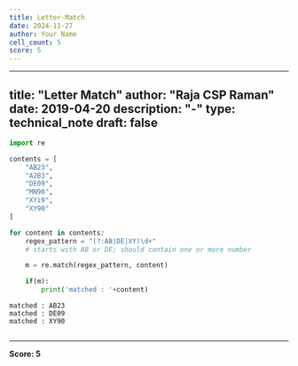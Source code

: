 ```yaml
---
title: Letter-Match
date: 2024-11-27
author: Your Name
cell_count: 5
score: 5
---
```


---
title: "Letter Match"
author: "Raja CSP Raman"
date: 2019-04-20
description: "-"
type: technical_note
draft: false
---

```python
import re
```


```python
contents = [
    "AB23",
    "A2B3", 
    "DE09",
    "MN90",
    "XYi9",
    "XY90"
]
```


```python
for content in contents:
    regex_pattern = "(?:AB|DE|XY)\d+" 
    # starts with AB or DE; should contain one or more number

    m = re.match(regex_pattern, content)

    if(m):
        print('matched : '+content)
```

    matched : AB23
    matched : DE09
    matched : XY90



```python

```


---
**Score: 5**